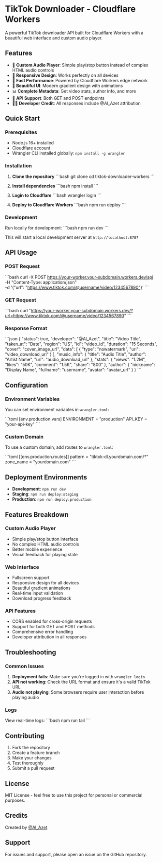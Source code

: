 # TikTok Downloader - Cloudflare Workers

A powerful TikTok downloader API built for Cloudflare Workers with a beautiful web interface and custom audio player.

## Features

- 🎵 **Custom Audio Player**: Simple play/stop button instead of complex HTML audio controls
- 📱 **Responsive Design**: Works perfectly on all devices
- 🚀 **Fast Performance**: Powered by Cloudflare Workers edge network
- 🎨 **Beautiful UI**: Modern gradient design with animations
- 📊 **Complete Metadata**: Get video stats, author info, and more
- 🔧 **API Support**: Both GET and POST endpoints
- 👨‍💻 **Developer Credit**: All responses include @Al_Azet attribution

## Quick Start

### Prerequisites

- Node.js 16+ installed
- Cloudflare account
- Wrangler CLI installed globally: `npm install -g wrangler`

### Installation

1. **Clone the repository**
   \`\`\`bash
   git clone <your-repo-url>
   cd tiktok-downloader-workers
   \`\`\`

2. **Install dependencies**
   \`\`\`bash
   npm install
   \`\`\`

3. **Login to Cloudflare**
   \`\`\`bash
   wrangler login
   \`\`\`

4. **Deploy to Cloudflare Workers**
   \`\`\`bash
   npm run deploy
   \`\`\`

### Development

Run locally for development:
\`\`\`bash
npm run dev
\`\`\`

This will start a local development server at `http://localhost:8787`

## API Usage

### POST Request
\`\`\`bash
curl -X POST https://your-worker.your-subdomain.workers.dev/api \
  -H "Content-Type: application/json" \
  -d '{"url": "https://www.tiktok.com/@username/video/1234567890"}'
\`\`\`

### GET Request
\`\`\`bash
curl "https://your-worker.your-subdomain.workers.dev/?url=https://www.tiktok.com/@username/video/1234567890"
\`\`\`

### Response Format
\`\`\`json
{
  "status": true,
  "developer": "@Al_Azet",
  "title": "Video Title",
  "taken_at": "Date",
  "region": "US",
  "id": "video_id",
  "duration": "15 Seconds",
  "cover": "cover_image_url",
  "data": [
    {
      "type": "nowatermark",
      "url": "video_download_url"
    }
  ],
  "music_info": {
    "title": "Audio Title",
    "author": "Artist Name",
    "url": "audio_download_url"
  },
  "stats": {
    "views": "1.2M",
    "likes": "50K",
    "comment": "1.5K",
    "share": "800"
  },
  "author": {
    "nickname": "Display Name",
    "fullname": "username",
    "avatar": "avatar_url"
  }
}
\`\`\`

## Configuration

### Environment Variables

You can set environment variables in `wrangler.toml`:

\`\`\`toml
[env.production.vars]
ENVIRONMENT = "production"
API_KEY = "your-api-key"
\`\`\`

### Custom Domain

To use a custom domain, add routes to `wrangler.toml`:

\`\`\`toml
[[env.production.routes]]
pattern = "tiktok-dl.yourdomain.com/*"
zone_name = "yourdomain.com"
\`\`\`

## Deployment Environments

- **Development**: `npm run dev`
- **Staging**: `npm run deploy:staging`
- **Production**: `npm run deploy:production`

## Features Breakdown

### Custom Audio Player
- Simple play/stop button interface
- No complex HTML audio controls
- Better mobile experience
- Visual feedback for playing state

### Web Interface
- Fullscreen support
- Responsive design for all devices
- Beautiful gradient animations
- Real-time input validation
- Download progress feedback

### API Features
- CORS enabled for cross-origin requests
- Support for both GET and POST methods
- Comprehensive error handling
- Developer attribution in all responses

## Troubleshooting

### Common Issues

1. **Deployment fails**: Make sure you're logged in with `wrangler login`
2. **API not working**: Check the URL format and ensure it's a valid TikTok URL
3. **Audio not playing**: Some browsers require user interaction before playing audio

### Logs

View real-time logs:
\`\`\`bash
npm run tail
\`\`\`

## Contributing

1. Fork the repository
2. Create a feature branch
3. Make your changes
4. Test thoroughly
5. Submit a pull request

## License

MIT License - feel free to use this project for personal or commercial purposes.

## Credits

Created by [@Al_Azet](https://instagram.com/al_azet)

## Support

For issues and support, please open an issue on the GitHub repository.

